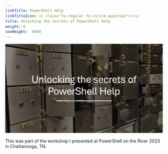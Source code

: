 ```yaml
---
linkTitle: PowerShell Help
linkTitleIcon: <i class="fa-regular fa-circle-question"></i>
title: Unlocking the secrets of PowerShell Help
weight: 6
navWeight: -6000
---
```


![Unlocking the secrets of PowerShell Help][01]

<!-- link references -->
[01]: pshelp.png

This was part of the workshop I presented at PowerShell on the River 2023 in Chattanooga, TN.

